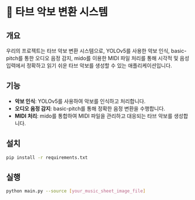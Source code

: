 # 🎵 타브 악보 변환 시스템

## 개요

우리의 프로젝트는 타브 악보 변환 시스템으로, YOLOv5를 사용한 악보 인식, basic-pitch를 통한 오디오 음정 감지, mido를 이용한 MIDI 파일 처리를 통해 시각적 및 음성 입력에서 정확하고 읽기 쉬운 타브 악보를 생성할 수 있는 애플리케이션입니다.

## 기능

- **악보 인식**: YOLOv5를 사용하여 악보를 인식하고 처리합니다.
- **오디오 음정 감지**: basic-pitch를 통해 정확한 음정 변환을 수행합니다.
- **MIDI 처리**: mido를 통합하여 MIDI 파일을 관리하고 대응되는 타브 악보를 생성합니다.

## 설치

```bash
pip install -r requirements.txt
```
## 실행
```bash
python main.py --source [your_music_sheet_image_file]
